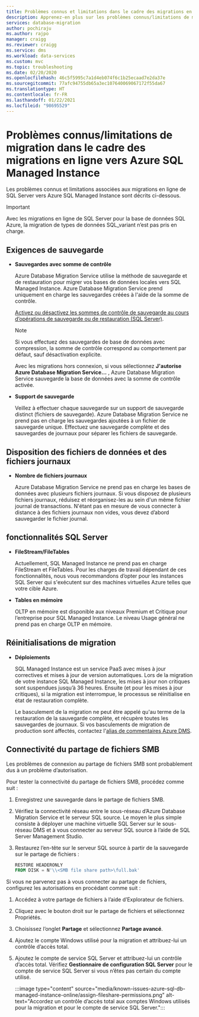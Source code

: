 ```yaml
---
title: Problèmes connus et limitations dans le cadre des migrations en ligne vers Azure SQL Managed Instance
description: Apprenez-en plus sur les problèmes connus/limitations de migration associées dans le cadre des migrations en ligne vers Azure SQL Managed Instance.
services: database-migration
author: pochiraju
ms.author: rajpo
manager: craigg
ms.reviewer: craigg
ms.service: dms
ms.workload: data-services
ms.custom: mvc
ms.topic: troubleshooting
ms.date: 02/20/2020
ms.openlocfilehash: 46c5f5995c7a1d4eb074f6c1b25ecaad7e2da37e
ms.sourcegitcommit: 77afc94755db65a3ec107640069067172f55da67
ms.translationtype: HT
ms.contentlocale: fr-FR
ms.lasthandoff: 01/22/2021
ms.locfileid: "98695529"
---
```

# <a name="known-issuesmigration-limitations-with-online-migrations-to-azure-sql-managed-instance"></a>Problèmes connus/limitations de migration dans le cadre des migrations en ligne vers Azure SQL Managed Instance

Les problèmes connus et limitations associées aux migrations en ligne de SQL Server vers Azure SQL Managed Instance sont décrits ci-dessous.

> [!IMPORTANT]
> Avec les migrations en ligne de SQL Server pour la base de données SQL Azure, la migration de types de données SQL_variant n’est pas pris en charge.

## <a name="backup-requirements"></a>Exigences de sauvegarde

- **Sauvegardes avec somme de contrôle**

    Azure Database Migration Service utilise la méthode de sauvegarde et de restauration pour migrer vos bases de données locales vers SQL Managed Instance. Azure Database Migration Service prend uniquement en charge les sauvegardes créées à l'aide de la somme de contrôle.

    [Activez ou désactivez les sommes de contrôle de sauvegarde au cours d’opérations de sauvegarde ou de restauration (SQL Server)](/sql/relational-databases/backup-restore/enable-or-disable-backup-checksums-during-backup-or-restore-sql-server).

    > [!NOTE]
    > Si vous effectuez des sauvegardes de base de données avec compression, la somme de contrôle correspond au comportement par défaut, sauf désactivation explicite.

    Avec les migrations hors connexion, si vous sélectionnez **J'autorise Azure Database Migration Service…** , Azure Database Migration Service sauvegarde la base de données avec la somme de contrôle activée.

- **Support de sauvegarde**

    Veillez à effectuer chaque sauvegarde sur un support de sauvegarde distinct (fichiers de sauvegarde). Azure Database Migration Service ne prend pas en charge les sauvegardes ajoutées à un fichier de sauvegarde unique. Effectuez une sauvegarde complète et des sauvegardes de journaux pour séparer les fichiers de sauvegarde.

## <a name="data-and-log-file-layout"></a>Disposition des fichiers de données et des fichiers journaux

- **Nombre de fichiers journaux**

    Azure Database Migration Service ne prend pas en charge les bases de données avec plusieurs fichiers journaux. Si vous disposez de plusieurs fichiers journaux, réduisez et réorganisez-les au sein d'un même fichier journal de transactions. N'étant pas en mesure de vous connecter à distance à des fichiers journaux non vides, vous devez d’abord sauvegarder le fichier journal.

## <a name="sql-server-features"></a>fonctionnalités SQL Server

- **FileStream/FileTables**

    Actuellement, SQL Managed Instance ne prend pas en charge FileStream et FileTables. Pour les charges de travail dépendant de ces fonctionnalités, nous vous recommandons d’opter pour les instances SQL Server qui s'exécutent sur des machines virtuelles Azure telles que votre cible Azure.

- **Tables en mémoire**

    OLTP en mémoire est disponible aux niveaux Premium et Critique pour l’entreprise pour SQL Managed Instance. Le niveau Usage général ne prend pas en charge OLTP en mémoire.

## <a name="migration-resets"></a>Réinitialisations de migration

- **Déploiements**

    SQL Managed Instance est un service PaaS avec mises à jour correctives et mises à jour de version automatiques. Lors de la migration de votre instance SQL Managed Instance, les mises à jour non critiques sont suspendues jusqu’à 36 heures. Ensuite (et pour les mises à jour critiques), si la migration est interrompue, le processus se réinitialise en état de restauration complète.

    Le basculement de la migration ne peut être appelé qu'au terme de la restauration de la sauvegarde complète, et récupère toutes les sauvegardes de journaux. Si vos basculements de migration de production sont affectés, contactez l'[alias de commentaires Azure DMS](mailto:dmsfeedback@microsoft.com).

## <a name="smb-file-share-connectivity"></a>Connectivité du partage de fichiers SMB

Les problèmes de connexion au partage de fichiers SMB sont probablement dus à un problème d’autorisation. 

Pour tester la connectivité du partage de fichiers SMB, procédez comme suit : 

1. Enregistrez une sauvegarde dans le partage de fichiers SMB. 
1. Vérifiez la connectivité réseau entre le sous-réseau d’Azure Database Migration Service et le serveur SQL source. Le moyen le plus simple consiste à déployer une machine virtuelle SQL Server sur le sous-réseau DMS et à vous connecter au serveur SQL source à l’aide de SQL Server Management Studio. 
1. Restaurez l’en-tête sur le serveur SQL source à partir de la sauvegarde sur le partage de fichiers : 

   ```sql
   RESTORE HEADERONLY   
   FROM DISK = N'\\<SMB file share path>\full.bak'
   ```

Si vous ne parvenez pas à vous connecter au partage de fichiers, configurez les autorisations en procédant comme suit : 

1. Accédez à votre partage de fichiers à l’aide d’Explorateur de fichiers. 
1. Cliquez avec le bouton droit sur le partage de fichiers et sélectionnez Propriétés. 
1. Choisissez l’onglet **Partage** et sélectionnez **Partage avancé**. 
1. Ajoutez le compte Windows utilisé pour la migration et attribuez-lui un contrôle d’accès total. 
1. Ajoutez le compte de service SQL Server et attribuez-lui un contrôle d’accès total. Vérifiez **Gestionnaire de configuration SQL Server** pour le compte de service SQL Server si vous n’êtes pas certain du compte utilisé. 

   :::image type="content" source="media/known-issues-azure-sql-db-managed-instance-online/assign-fileshare-permissions.png" alt-text="Accordez un contrôle d’accès total aux comptes Windows utilisés pour la migration et pour le compte de service SQL Server.":::

